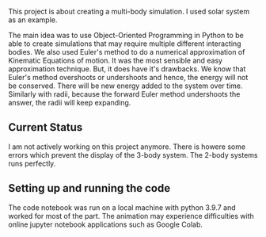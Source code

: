 This project is about creating a multi-body simulation. I used solar system as an example.

The main idea was to use Object-Oriented Programming in Python to be able to create simulations that may require multiple different interacting bodies. We also used Euler's method to do a numerical approximation of Kinematic Equations of motion. It was the most sensible and easy approximation technique. But, it does have it's drawbacks. We know that Euler's method overshoots or undershoots and hence, the energy will not be conserved. There will be new energy added to the system over time. Similarly with radii, because the forward Euler method undershoots the answer, the radii will keep expanding.


## Current Status

I am not actively working on this project anymore. There is howere some errors which prevent the display of the 3-body system. The 2-body systems runs perfectly.


## Setting up and running the code


The code notebook was run on a local machine with python 3.9.7 and worked for most of the part. The animation may experience difficulties with online jupyter notebook applications such as Google Colab. 
